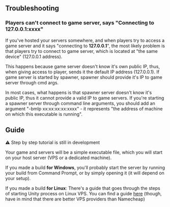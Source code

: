 ## Troubleshooting

### Players can't connect to game server, says "Connecting to 127.0.0.1:xxxx"

If you've hosted your servers somewhere, and when players try to access a game server and it says "connecting to **127.0.0.1**", the most likely problem is that players try to connect to game server, which is located at "the same device" (127.0.0.1 address). 

This happens because game server doesn't know it's own public IP, thus, when giving access to player, sends it the default IP address (127.0.0.1). If game server is started by spawner, spawner should provide it's IP to game server through cmd args. 

In most cases, what happens is that spawner server doesn't know it's public IP, thus it cannot provide a valid IP to game servers. If you're starting a spawner server through command line arguments, you should add an argument "-bmIp xx:xx:xx:xx:xxxx" - it represents "the address of machine on which this executable is running". 

## Guide

⚠️  Step by step tutorial is still in development

Your game and servers will be a simple executable file, which you will start on your host server (VPS or a dedicated machine). 

If you made a build **for Windows**, you'll probably start the server by running your build from Command Prompt, or by simply opening it (it will depend on your setup).

If you made a build **for Linux**:
There's a guide that goes through the steps of starting Unity process on Linux VPS. You can find a guide [here](https://noobtuts.com/unity/unet-server-hosting) (though, have in mind that there are better VPS providers than Namecheap)
